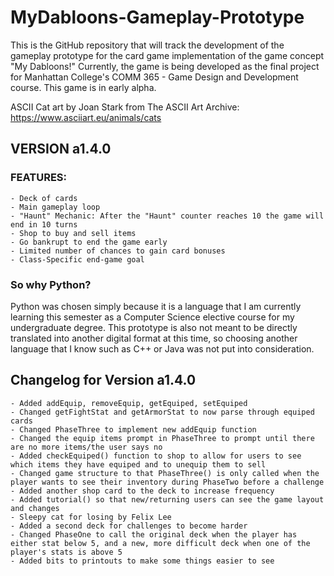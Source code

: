 # MyDabloons-Gameplay-Prototype
This is the GitHub repository that will track the development of the gameplay prototype for the card game implementation of the game concept "My Dabloons!" Currently, the game is being developed as the final project for Manhattan College's COMM 365 - Game Design and Development course. This game is in early alpha.

ASCII Cat art by Joan Stark from The ASCII Art Archive: https://www.asciiart.eu/animals/cats

## VERSION a1.4.0

### FEATURES:
    - Deck of cards
    - Main gameplay loop
    - "Haunt" Mechanic: After the "Haunt" counter reaches 10 the game will end in 10 turns
    - Shop to buy and sell items
    - Go bankrupt to end the game early
    - Limited number of chances to gain card bonuses
    - Class-Specific end-game goal
    
### So why Python?
Python was chosen simply because it is a language that I am currently learning this semester as a Computer Science elective course for my undergraduate degree. This prototype is also not meant to be directly translated into another digital format at this time, so choosing another language that I know such as C++ or Java was not put into consideration.

## Changelog for Version a1.4.0
    - Added addEquip, removeEquip, getEquiped, setEquiped
    - Changed getFightStat and getArmorStat to now parse through equiped cards
    - Changed PhaseThree to implement new addEquip function
    - Changed the equip items prompt in PhaseThree to prompt until there are no more items/the user says no
    - Added checkEquiped() function to shop to allow for users to see which items they have equiped and to unequip them to sell
    - Changed game structure to that PhaseThree() is only called when the player wants to see their inventory during PhaseTwo before a challenge
    - Added another shop card to the deck to increase frequency
    - Added tutorial() so that new/returning users can see the game layout and changes
    - Sleepy cat for losing by Felix Lee
    - Added a second deck for challenges to become harder
    - Changed PhaseOne to call the original deck when the player has either stat below 5, and a new, more difficult deck when one of the player's stats is above 5
    - Added bits to printouts to make some things easier to see
